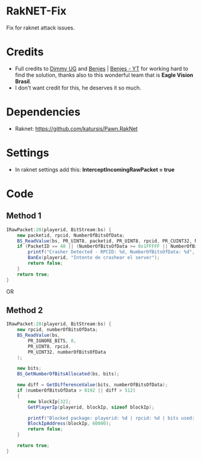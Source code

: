# RakNET-Fix
Fix for raknet attack issues.

# Credits
- Full credits to [Dimmy UG](https://github.com/dimmyi) and [Benjes](https://discord.com/users/714694009703890944) | [Benjes - YT](https://www.youtube.com/channel/UCTNDUi-7mRcSr9zXfYiLsuQ) for working hard to find the solution, thanks also to this wonderful team that is **Eagle Vision Brasil**.
- I don't want credit for this, he deserves it so much.

# Dependencies
- Raknet: https://github.com/katursis/Pawn.RakNet

# Settings
- In raknet settings add this: **InterceptIncomingRawPacket = true**

# Code

## Method 1
```cs
IRawPacket:20(playerid, BitStream:bs) {
    new packetid, rpcid, NumberOfBitsOfData;
    BS_ReadValue(bs, PR_UINT8, packetid, PR_UINT8, rpcid, PR_CUINT32, NumberOfBitsOfData);
    if (PacketID == 40 || (NumberOfBitsOfData >= 0x1FFFFF || NumberOfBitsOfData <= 0x80000000 || NumberOfBitsOfData < 0)) {
        printf("Crasher Detected - RPCID: %d, NumberOfBitsOfData: %d", rpcid, NumberOfBitsOfData);
        BanEx(playerid, "Intento de crashear el server");
        return false;
    }
    return true;
}
```

OR

## Method 2
```cs
IRawPacket:20(playerid, BitStream:bs) {
    new rpcid, numberOfBitsOfData;
    BS_ReadValue(bs, 
        PR_IGNORE_BITS, 8,
        PR_UINT8, rpcid,
        PR_UINT32, numberOfBitsOfData
    );

    new bits;
    BS_GetNumberOfBitsAllocated(bs, bits);

    new diff = GetDifferenceValue(bits, numberOfBitsOfData);
    if (numberOfBitsOfData > 8192 || diff > 512)
    {
        new blockIp[32];
        GetPlayerIp(playerid, blockIp, sizeof blockIp);

        printf("Blocked package: playerid: %d | rpcid: %d | bits used: %d | allocated bits: %d | diff: %d", playerid, rpcid, numberOfBitsOfData, bits, diff);
        BlockIpAddress(blockIp, 60000);
        return false;
    }

    return true;
}
```
